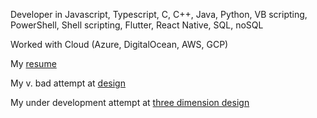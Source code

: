 Developer in Javascript, Typescript, C, C++, Java, Python, VB scripting, PowerShell, Shell scripting, Flutter, React Native, SQL, noSQL

Worked with Cloud (Azure, DigitalOcean, AWS, GCP)


My [resume](http://resume.umehta.xyz/)

My v. bad attempt at [design](http://me.umehta.xyz)

My under development attempt at [three dimension design](http://yo.umehta.xyz)
